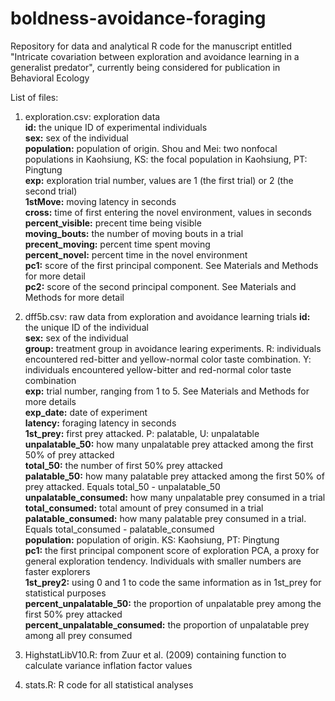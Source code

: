 # boldness-avoidance-foraging
Repository for data and analytical R code for the manuscript entitled "Intricate covariation between exploration and avoidance learning in a generalist predator", currently being considered for publication in Behavioral Ecology  

List of files:

1. exploration.csv: exploration data  
  **id:** the unique ID of experimental individuals  
  **sex:** sex of the individual  
  **population:** population of origin. Shou and Mei: two nonfocal populations in Kaohsiung, KS: the focal population in Kaohsiung, PT: Pingtung  
  **exp:** exploration trial number, values are 1 (the first trial) or 2 (the second trial)  
  **1stMove:** moving latency in seconds  
  **cross:** time of first entering the novel environment, values in seconds  
  **percent_visible:** precent time being visible  
  **moving_bouts:** the number of moving bouts in a trial  
  **precent_moving:** percent time spent moving  
  **percent_novel:** percent time in the novel environment  
  **pc1:** score of the first principal component. See Materials and Methods for more detail  
  **pc2:** score of the second principal component. See Materials and Methods for more detail  
 
2. dff5b.csv: raw data from exploration and avoidance learning trials
  **id:** the unique ID of the individual  
  **sex:** sex of the individual  
  **group:** treatment group in avoidance learing experiments. R: individuals encountered red-bitter and yellow-normal color taste combination. Y: individuals encountered yellow-bitter and red-normal color taste combination  
  **exp:** trial number, ranging from 1 to 5. See Materials and Methods for more details  
  **exp_date:** date of experiment  
  **latency:** foraging latency in seconds  
  **1st_prey:** first prey attacked. P: palatable, U: unpalatable  
  **unpalatable_50:** how many unpalatable prey attacked among the first 50% of prey attacked  
  **total_50:** the number of first 50% prey attacked  
  **palatable_50:** how many palatable prey attacked among the first 50% of prey attacked. Equals total_50 - unpalatable_50  
  **unpalatable_consumed:** how many unpalatable prey consumed in a trial  
  **total_consumed:** total amount of prey consumed in a trial  
  **palatable_consumed:** how many palatable prey consumed in a trial. Equals total_consumed - palatable_consumed  
  **population:** population of origin. KS: Kaohsiung, PT: Pingtung  
  **pc1:** the first principal component score of exploration PCA, a proxy for general exploration tendency. Individuals with smaller numbers are faster              explorers  
  **1st_prey2:** using 0 and 1 to code the same information as in 1st_prey for statistical purposes  
  **percent_unpalatable_50:** the proportion of unpalatable prey among the first 50% prey attacked  
  **percent_unpalatable_consumed:** the proportion of unpalatable prey among all prey consumed  

3. HighstatLibV10.R: from Zuur et al. (2009) containing function to calculate variance inflation factor values
4. stats.R: R code for all statistical analyses 
